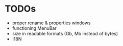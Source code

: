 # TODOs

 - proper rename & properties windows
 - functioning MenuBar
 - size in readable formats (Gb, Mb instead of bytes)
 - I18N
